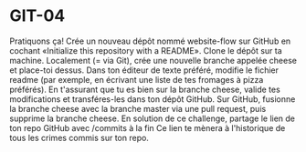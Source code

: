 # GIT-04
Pratiquons ça!  Crée un nouveau dépôt nommé website-flow sur GitHub en cochant «Initialize this repository with a README». Clone le dépôt sur ta machine. Localement (= via Git), crée une nouvelle branche appelée cheese et place-toi dessus. Dans ton éditeur de texte préféré, modifie le fichier readme (par exemple, en écrivant une liste de tes fromages à pizza préférés). En t'assurant que tu es bien sur la branche cheese, valide tes modifications et transféres-les dans ton dépôt GitHub. Sur GitHub, fusionne la branche cheese avec la branche master via une pull request, puis supprime la branche cheese. En solution de ce challenge, partage le lien de ton repo GitHub avec /commits à la fin Ce lien te mènera à l'historique de tous les crimes commis sur ton repo.
